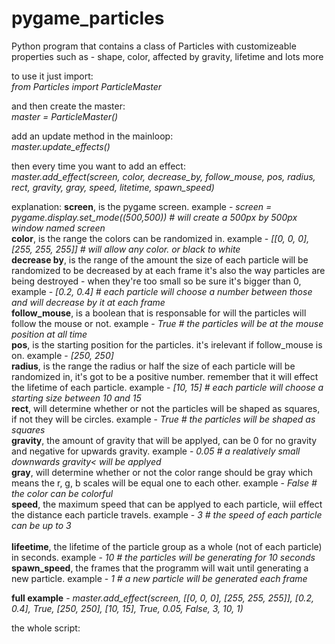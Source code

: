 # pygame_particles
Python program that contains a class of Particles with customizeable properties such as - shape, color, affected by gravity, lifetime and lots more

to use it just import:<br>
	<i>from Particles import ParticleMaster</i>

and then create the master:<br>
	<i>master = ParticleMaster()</i>

add an update method in the mainloop:<br>
	<i>master.update_effects()</i>
  
then every time you want to add an effect:<br>
	<i>master.add_effect(screen, color, decrease_by, follow_mouse, pos, radius, rect, gravity, gray, speed, litetime, spawn_speed)</i>
  
explanation:
    	<b>screen</b>, is the pygame screen. example - <i>screen = pygame.display.set_mode((500,500)) # will create a 500px by 500px window named screen</i><br>
	<b>color</b>, is the range the colors can be randomized in. example - <i>[[0, 0, 0], [255, 255, 255]] # will allow any color. or black to white</i><br>
	<b>decrease by</b>, is the range of the amount the size of each particle will be randomized to be decreased by at each frame it's also the way particles are being destroyed - when they're too small so be sure it's bigger than 0, example - <i>[0.2, 0.4] # each particle will choose a number between those and will decrease by it at each frame</i><br>
	<b>follow_mouse</b>, is a boolean that is responsable for will the particles will follow the mouse or not. example - <i>True # the particles will be at the mouse position at all time</i><br>
	<b>pos</b>, is the starting position for the particles. it's irelevant if follow_mouse is on. example - <i>[250, 250]</i><br>
	<b>radius</b>, is the range the radius or half the size of each particle will be randomized in, it's got to be a positive number. remember that it will effect the lifetime of each particle. example - <i>[10, 15] # each particle will choose a starting size between 10 and 15</i><br>
	<b>rect</b>, will determine whether or not the particles will be shaped as squares, if not they will be circles. example - <i>True # the particles will be shaped as squares</i><br>
	<b>gravity</b>, the amount of gravity that will be applyed, can be 0 for no gravity and negative for upwards gravity. example - <i>0.05 # a realatively small downwards gravity< will be applyed</i><br>
	<b>gray</b>, will determine whether or not the color range should be gray which means the r, g, b scales will be equal one to each other. example - <i>False # the color can be colorful</i><br>
	<b>speed</b>, the maximum speed that can be applyed to each particle, wiil effect the distance each particle travels. example - <i>3 # the speed of each particle can be up to 3</i><br>
<br>
<b>lifeetime</b>, the lifetime of the particle group as a whole (not of each particle) in seconds. example - <i>10 # the particles will be generating for 10 seconds</i><br>
<b>spawn_speed</b>, the frames that the programm will wait until generating a new particle. example - <i>1 # a new particle will be generated each frame</i><br>
		
<b>full example</b> - <i>master.add_effect(screen, [[0, 0, 0], [255, 255, 255]], [0.2, 0.4], True, [250, 250], [10, 15], True, 0.05, False, 3, 10, 1)</i><br>

the whole script:<br>
